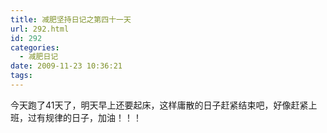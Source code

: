 ```yaml
---
title: 减肥坚持日记之第四十一天
url: 292.html
id: 292
categories:
  - 减肥日记
date: 2009-11-23 10:36:21
tags:
---
```


今天跑了41天了，明天早上还要起床，这样庸散的日子赶紧结束吧，好像赶紧上班，过有规律的日子，加油！！！